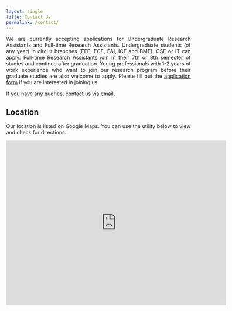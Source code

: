 ```yaml
---
layout: single
title: Contact Us
permalink: /contact/
---
```

<div style="text-align: justify">
We are currently accepting applications for Undergraduate Research Assistants and Full-time Research Assistants. Undergraduate students (of any year) in circuit branches (EEE, ECE, E&I, ICE and BME), CSE or IT can apply. Full-time Research Assistants join in their 7th or 8th semester of studies and continue after graduation. Young professionals with 1-2 years of work experience who want to join our research program before their graduate studies are also welcome to apply. Please fill out the <a href="https://forms.gle/Mxcxq7iA4B8nv4DY9">application form</a> if you are interested in joining us.
<div style="text-align: justify">

If you have any queries, contact us via <a href="mailto:solarillion.ta@gmail.com">email</a>.

## Location
Our location is listed on Google Maps. You can use the utility below to view and check for directions.
<iframe src="https://www.google.com/maps/embed?pb=!1m18!1m12!1m3!1d3887.0917151412523!2d80.20089231525098!3d13.029831217122258!2m3!1f0!2f0!3f0!3m2!1i1024!2i768!4f13.1!3m3!1m2!1s0x3a526726c093bbd9%3A0x75caff443cc9e8d4!2sSolarillion%20Foundation!5e0!3m2!1sen!2sin!4v1575846675270!5m2!1sen!2sin" width="600" height="450" frameborder="0" style="border:0;" allowfullscreen=""></iframe>